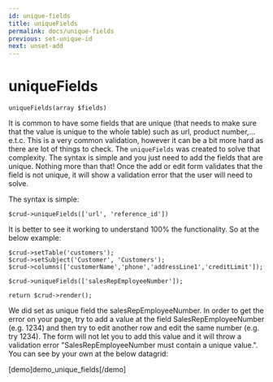 ```yaml
---
id: unique-fields
title: uniqueFields
permalink: docs/unique-fields
previous: set-unique-id
next: unset-add
---
```


# uniqueFields


<pre><code class="language-php">uniqueFields(array $fields)</code></pre>
It is common to have some fields that are unique (that needs to make sure that the value is unique to the whole table) such as url, product number,... e.t.c. This is a very common validation, however it can be a bit more hard as there are lot of things to check. The <code>uniqueFields</code> was created to solve that complexity. The syntax is simple and you just need to add the fields that are unique. Nothing more than that! Once the add or edit form validates that the field is not unique, it will show a validation error that the user will need to solve.

The syntax is simple:
<pre><code class="language-php">$crud->uniqueFields(['url', 'reference_id'])</code></pre>

It is better to see it working to understand 100% the functionality. So at the below example:
<pre><code class="language-php">$crud->setTable('customers');
$crud->setSubject('Customer', 'Customers');
$crud->columns(['customerName','phone','addressLine1','creditLimit']);

$crud->uniqueFields(['salesRepEmployeeNumber']);

return $crud->render();</code></pre>

We did set as unique field the salesRepEmployeeNumber. In order to get the error on your page, try to add a value at the field SalesRepEmployeeNumber (e.g. 1234) and then try to edit another row and edit the same number (e.g. try 1234). The form will not let you to add this value and it will throw a validation error "SalesRepEmployeeNumber must contain a unique value.". You can see by your own at the below datagrid:

[demo]demo_unique_fields[/demo]